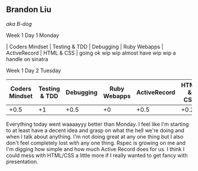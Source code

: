 ## Brandon Liu

_aka B-dog_

Week 1 Day 1 Monday

| Coders Mindset |	Testing & TDD |	Debugging |	Ruby Webapps | ActiveRecord	| HTML & CSS |
going ok			wip				wip		almost have 		wip				wip
											a handle on 
											sinatra

Week 1 Day 2 Tuesday

| Coders Mindset |	Testing & TDD |	Debugging |	Ruby Webapps | ActiveRecord	| HTML & CSS |
|----------------|----------------|-----------|--------------|--------------|------------|
|      +0.5      |       +1       |    +0.5   |     +0       |    +0.5      |    +0.25   |
Everything today went waaaayyy better than Monday. I feel like I'm starting to at least
have a decent idea and grasp on what the hell we're doing and when I talk about anything.
I'm not doing great at any one thing but I also don't feel completely lost with any one thing.
Rspec is growing on me and I'm digging how simple and how much Active Record does for us.
I think I could mess with HTML/CSS a little more if I really wanted to get fancy with presentation.
